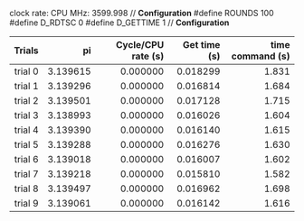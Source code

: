 clock rate:
CPU MHz:                         3599.998
// **Configuration**
#define ROUNDS 100
#define D_RDTSC 0
#define D_GETTIME 1
// **Configuration**

| Trials | pi | Cycle/CPU rate (s) | Get time (s) | time command (s) |
|-:|-:|-:|-:|-:|
| trial 0 |  3.139615 | 0.000000 | 0.018299 | 1.831 |
| trial 1 |  3.139296 | 0.000000 | 0.016814 | 1.684 |
| trial 2 |  3.139501 | 0.000000 | 0.017128 | 1.715 |
| trial 3 |  3.138993 | 0.000000 | 0.016026 | 1.604 |
| trial 4 |  3.139390 | 0.000000 | 0.016140 | 1.615 |
| trial 5 |  3.139288 | 0.000000 | 0.016276 | 1.630 |
| trial 6 |  3.139018 | 0.000000 | 0.016007 | 1.602 |
| trial 7 |  3.139218 | 0.000000 | 0.015810 | 1.582 |
| trial 8 |  3.139497 | 0.000000 | 0.016962 | 1.698 |
| trial 9 |  3.139061 | 0.000000 | 0.016142 | 1.616 |
